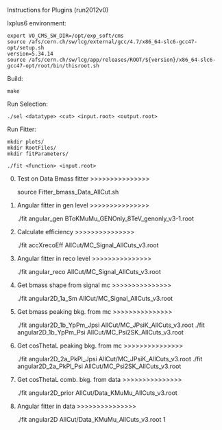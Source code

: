 Instructions for Plugins (run2012v0)

lxplus6 environment:   
	
	export VO_CMS_SW_DIR=/opt/exp_soft/cms
	source /afs/cern.ch/sw/lcg/external/gcc/4.7/x86_64-slc6-gcc47-opt/setup.sh
	version=5.34.14
	source /afs/cern.ch/sw/lcg/app/releases/ROOT/${version}/x86_64-slc6-gcc47-opt/root/bin/thisroot.sh

Build:
	
	make

Run Selection:
	
	./sel <datatype> <cut> <input.root> <output.root>

Run Fitter:
	
	mkdir plots/
	mkdir RootFiles/
	mkdir fitParameters/
	
	./fit <function> <input.root>

0. Test on Data Bmass fitter            >>>>>>>>>>>>>>>

   source Fitter_bmass_Data_AllCut.sh

1. Angular fitter in gen level          >>>>>>>>>>>>>>>

   ./fit angular_gen BToKMuMu_GENOnly_8TeV_genonly_v3-1.root

2. Calculate efficiency                 >>>>>>>>>>>>>>>

   ./fit accXrecoEff AllCut/MC_Signal_AllCuts_v3.root

3. Angular fitter in reco level         >>>>>>>>>>>>>>>

   ./fit angular_reco AllCut/MC_Signal_AllCuts_v3.root

4. Get bmass shape from signal mc       >>>>>>>>>>>>>>>

   ./fit angular2D_1a_Sm AllCut/MC_Signal_AllCuts_v3.root

5. Get bmass peaking bkg. from mc       >>>>>>>>>>>>>>>

   ./fit angular2D_1b_YpPm_Jpsi AllCut/MC_JPsiK_AllCuts_v3.root
   ./fit angular2D_1b_YpPm_Psi AllCut/MC_Psi2SK_AllCuts_v3.root

6. Get cosThetaL peaking bkg. from mc   >>>>>>>>>>>>>>>

   ./fit angular2D_2a_PkPl_Jpsi AllCut/MC_JPsiK_AllCuts_v3.root
   ./fit angular2D_2a_PkPl_Psi AllCut/MC_Psi2SK_AllCuts_v3.root

7. Get cosThetaL comb. bkg. from data   >>>>>>>>>>>>>>>

   ./fit angular2D_prior AllCut/Data_KMuMu_AllCuts_v3.root

8. Angular fitter in data               >>>>>>>>>>>>>>>

   ./fit angular2D AllCut/Data_KMuMu_AllCuts_v3.root 1




